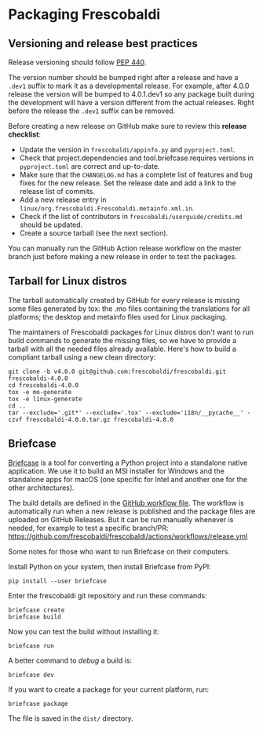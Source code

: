 # Packaging Frescobaldi

## Versioning and release best practices

Release versioning should follow [PEP 440](https://peps.python.org/pep-0440/).

The version number should be bumped right after a release and have a
`.dev1` suffix to mark it as a developmental release.
For example, after 4.0.0 release the version will be bumped to
4.0.1.dev1 so any package built during the development will have
a version different from the actual releases. Right before the
release the `.dev1` suffix can be removed.

Before creating a new release on GitHub make sure to review this
**release checklist**:

- Update the version in `frescobaldi/appinfo.py` and `pyproject.toml`.
- Check that project.dependencies and tool.briefcase.requires versions
  in `pyproject.toml` are correct and up-to-date.
- Make sure that the `CHANGELOG.md` has a complete list of features
  and bug fixes for the new release. Set the release date and add
  a link to the release list of commits.
- Add a new release entry in `linux/org.frescobaldi.Frescobaldi.metainfo.xml.in`.
- Check if the list of contributors in `frescobaldi/userguide/credits.md`
  should be updated.
- Create a source tarball (see the next section).

You can manually run the GitHub Action release workflow on the master
branch just before making a new release in order to test the packages.


## Tarball for Linux distros

The tarball automatically created by GitHub for every release
is missing some files generated by tox: the .mo files containing
the translations for all platforms; the desktop and metainfo
files used for Linux packaging.

The maintainers of Frescobaldi packages for Linux distros don't want
to run build commands to generate the missing files, so we have to
provide a tarball with all the needed files already available.
Here's how to build a compliant tarball using a new clean directory:

```
git clone -b v4.0.0 git@github.com:frescobaldi/frescobaldi.git frescobaldi-4.0.0
cd frescobaldi-4.0.0
tox -e mo-generate
tox -e linux-generate
cd ..
tar --exclude='.git*' --exclude='.tox' --exclude='i18n/__pycache__' -czvf frescobaldi-4.0.0.tar.gz frescobaldi-4.0.0
```


## Briefcase

[Briefcase](https://briefcase.readthedocs.io/) is a tool for
converting a Python project into a standalone native application.
We use it to build an MSI installer for Windows and the standalone
apps for macOS (one specific for Intel and another one for the other
architectures).

The build details are defined in the [GitHub workflow file](.github/workflows/release.yml).
The workflow is automatically run when a new release is published
and the package files are uploaded on GitHub Releases. But it can
be run manually whenever is needed, for example to test a specific
branch/PR:
https://github.com/frescobaldi/frescobaldi/actions/workflows/release.yml

Some notes for those who want to run Briefcase on their computers.

Install Python on your system, then install Briefcase from PyPI:

```
pip install --user briefcase
```

Enter the frescobaldi git repository and run these commands:

```
briefcase create
briefcase build
```

Now you can test the build without installing it:

```
briefcase run
```

A better command to *debug* a build is:

```
briefcase dev
```

If you want to create a package for your current platform, run:

```
briefcase package
```

The file is saved in the `dist/` directory.

